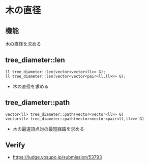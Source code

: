 # 木の直径

## 機能
木の直径を求める

## tree_diameter::len
```
ll tree_diameter::len(vector<vector<ll>> G); 
ll tree_diameter::len(vector<vector<pair<ll,ll>>> G); 
```
- 木の直径を求める

## tree_diameter::path
```
vector<ll> tree_diameter::path(vector<vector<ll>> G)
vector<ll> tree_diameter::path(vector<vector<pair<ll,ll>>> G)
```
- 木の最遠頂点対の最短経路を求める

## Verify
- https://judge.yosupo.jp/submission/53793